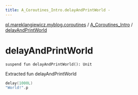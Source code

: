 ```yaml
---
title: A_Coroutines_Intro.delayAndPrintWorld - 
---
```


[pl.mareklangiewicz.myblog.coroutines](../index.md) / [A_Coroutines_Intro](index.md) / [delayAndPrintWorld](.)

# delayAndPrintWorld

`suspend fun delayAndPrintWorld(): Unit`

Extracted fun delayAndPrintWorld

``` kotlin
delay(1000L)
"World!".p
```

